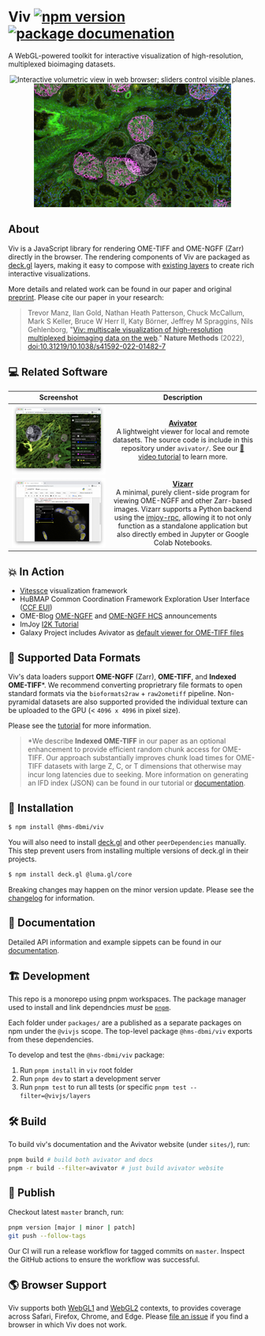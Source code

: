# Viv [![npm version](https://badge.fury.io/js/%40hms-dbmi%2Fviv.svg)](https://badge.fury.io/js/%40hms-dbmi%2Fviv) [![package documenation](https://img.shields.io/badge/package-documentation-blue)](http://viv.gehlenborglab.org)

A WebGL-powered toolkit for interactive visualization of high-resolution, multiplexed bioimaging datasets.

<p align="center">
<img src="https://github.com/hms-dbmi/viv/raw/master/docs/3d-slicing.gif" alt="Interactive volumetric view in web browser; sliders control visible planes." width="400"/> <img src="https://github.com/hms-dbmi/viv/raw/master/docs/glomerular-lens.png" alt="Multi-channel rendering of high-resolution microscopy dataset" width="400"/>
</p>

## About

Viv is a JavaScript library for rendering OME-TIFF and OME-NGFF (Zarr) directly in the browser.
The rendering components of Viv are packaged as [deck.gl](https://deck.gl) layers, making it
easy to compose with [existing layers](https://deck.gl/docs/api-reference/layers)
to create rich interactive visualizations.

More details and related work can be found in our paper and original [preprint](https://osf.io/wd2gu/). Please cite our paper in your research:

> Trevor Manz, Ilan Gold, Nathan Heath Patterson, Chuck McCallum, Mark S Keller, Bruce W Herr II, Katy Börner, Jeffrey M Spraggins, Nils Gehlenborg,
> "[Viv: multiscale visualization of high-resolution multiplexed bioimaging data on the web](https://www.nature.com/articles/s41592-022-01482-7)."
> **Nature Methods** (2022), [doi:10.31219/10.1038/s41592-022-01482-7](https://doi.org/10.1038/s41592-022-01482-7)

## 💻 Related Software

| Screenshot   |     Description    |
:-------------------------:|:-------------------------:
<img src="https://github.com/hms-dbmi/viv/raw/master/docs/avivator-browser.png" alt="Avivator viewer running in Chrome"/> | [**Avivator**](http://avivator.gehlenborglab.org) <br> A lightweight viewer for local and remote datasets. The source code is include in this repository under `avivator/`. See our [🎥 video tutorial](https://www.youtube.com/watch?v=_GES8BTzyWc) to learn more.
<img src="https://github.com/hms-dbmi/viv/raw/master/docs/vizarr-browser.png" alt="Vizarr viewer running in Jupyter Notebook"/> | [**Vizarr**](https://github.com/hms-dbmi/vizarr) <br> A minimal, purely client-side program for viewing OME-NGFF and other Zarr-based images. Vizarr supports a Python backend using the [imjoy-rpc](https://github.com/imjoy-team/imjoy-rpc), allowing it to not only function as a standalone application but also directly embed in Jupyter or Google Colab Notebooks.

## 💥 In Action

- [Vitessce](http://vitessce.io) visualization framework
- HuBMAP Common Coordination Framework Exploration User Interface ([CCF EUI](https://github.com/hubmapconsortium/ccf-ui))
- OME-Blog [OME-NGFF](https://blog.openmicroscopy.org/file-formats/community/2020/11/04/zarr-data/) and
[OME-NGFF HCS](https://blog.openmicroscopy.org/file-formats/community/2020/12/01/zarr-hcs/) announcements
- ImJoy [I2K Tutorial](https://imjoy.io/docs/#/i2k_tutorial?id=open-integration-with-imjoy)
- Galaxy Project includes Avivator as [default viewer for OME-TIFF files](https://docs.galaxyproject.org/en/release_21.05/releases/21.05_announce_user.html#new-datatypes)

## 💾 Supported Data Formats

Viv's data loaders support **OME-NGFF** (Zarr), **OME-TIFF**, and **Indexed OME-TIFF**\*.
We recommend converting proprietrary file formats to open standard formats via the
`bioformats2raw` + `raw2ometiff` pipeline. Non-pyramidal datasets are also supported 
provided the individual texture can be uploaded to the GPU (< `4096 x 4096` in pixel size).

Please see the [tutorial](./tutorial/README.md) for more information.

> \*We describe **Indexed OME-TIFF** in our paper as an optional enhancement to provide
> efficient random chunk access for OME-TIFF. Our approach substantially improves chunk
> load times for OME-TIFF datasets with large Z, C, or T dimensions that otherwise may 
> incur long latencies due to seeking. More information on generating an IFD index (JSON) can
> be found in our tutorial or [documentation](http://viv.gehlenborglab.org/#data-preparation).

## 💽 Installation

```bash
$ npm install @hms-dbmi/viv
```

You will also need to install [deck.gl](https://deck.gl) and other `peerDependencies` manually.
This step prevent users from installing multiple versions of deck.gl in their projects.

```bash
$ npm install deck.gl @luma.gl/core
```

Breaking changes may happen on the minor version update.
Please see the [changelog](https://github.com/hms-dbmi/viv/blob/master/CHANGELOG.md) for information.

## 📖 Documentation

Detailed API information and example sippets can be found in our [documentation](http://viv.gehlenborglab.org).

## 🏗️  Development

This repo is a monorepo using pnpm workspaces. The package manager used to install and link dependncies _must_ be [`pnpm`](https://pnpm.io/).

Each folder under `packages/` are a published as a separate packages on npm under the `@vivjs` scope. The top-level package `@hms-dbmi/viv` exports from these dependencies.

To develop and test the `@hms-dbmi/viv` package:

1. Run `pnpm install` in `viv` root folder
2. Run `pnpm dev` to start a development server
3. Run `pnpm test` to run all tests (or specific `pnpm test --filter=@vivjs/layers`

## 🛠️  Build

To build viv's documentation and the Avivator website (under `sites/`), run:

```sh
pnpm build # build both avivator and docs
pnpm -r build --filter=avivator # just build avivator website
```

## 📄 Publish

Checkout latest `master` branch, run:

```sh
pnpm version [major | minor | patch]
git push --follow-tags
```

Our CI will run a release workflow for tagged commits on `master`. Inspect the GitHub actions to ensure the workflow was successful.

## 🌎 Browser Support

Viv supports both [WebGL1](https://caniuse.com/?search=webgl) and [WebGL2](https://caniuse.com/?search=webgl2) 
contexts, to provides coverage across Safari, Firefox, Chrome, and Edge. Please
[file an issue](https://github.com/hms-dbmi/viv/issues/new) if you find a browser
in which Viv does not work.
